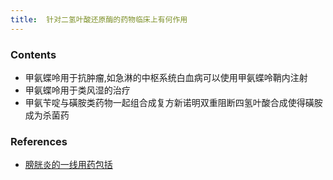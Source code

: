 ```yaml
---
title:  针对二氢叶酸还原酶的药物临床上有何作用
--- 
```


### Contents
- 甲氨蝶呤用于抗肿瘤,如急淋的中枢系统白血病可以使用甲氨蝶呤鞘内注射
- 甲氨蝶呤用于类风湿的治疗
- 甲氨苄啶与磺胺类药物一起组合成复方新诺明双重阻断四氢叶酸合成使得磺胺成为杀菌药

### References
- [膀胱炎的一线用药包括](/膀胱炎的一线用药包括)
